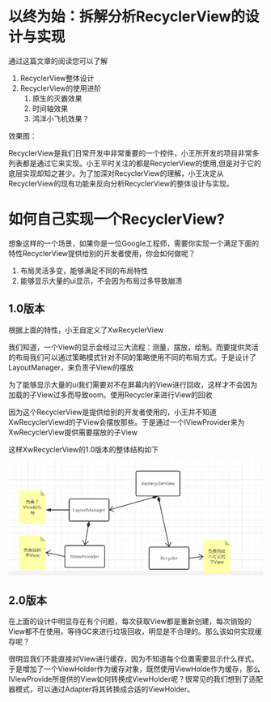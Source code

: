 # 以终为始：拆解分析RecyclerView的设计与实现

通过这篇文章的阅读您可以了解

1. RecyclerView整体设计
2. RecyclerView的使用进阶
   1. 原生的灭霸效果
   2. 时间轴效果
   3. 鸿洋小飞机效果？

效果图：



RecyclerView是我们日常开发中非常重要的一个控件，小王所开发的项目非常多列表都是通过它来实现。小王平时关注的都是RecyclerView的使用,但是对于它的底层实现却知之甚少。为了加深对RecyclerView的理解，小王决定从RecyclerView的现有功能来反向分析RecyclerView的整体设计与实现。

# 如何自己实现一个RecyclerView?

想象这样的一个场景，如果你是一位Google工程师，需要你实现一个满足下面的特性RecyclerView提供给别的开发者使用，你会如何做呢？

1. 布局灵活多变，能够满足不同的布局特性
2. 能够显示大量的ui显示，不会因为布局过多导致崩溃

## 1.0版本

根据上面的特性，小王自定义了XwRecyclerView

我们知道，一个View的显示会经过三大流程：测量，摆放，绘制。而要提供灵活的布局我们可以通过策略模式针对不同的策略使用不同的布局方式。于是设计了LayoutManager，来负责子View的摆放

为了能够显示大量的ui我们需要对不在屏幕内的View进行回收，这样才不会因为加载的子View过多而导致oom。使用Recycler来进行View的回收

因为这个RecyclerView是提供给别的开发者使用的，小王并不知道XwRecyclerViewd的子View会摆放那些。于是通过一个IViewProvider来为XwRecyclerView提供需要摆放的子View

这样XwRecyclerView的1.0版本的整体结构如下

![image-20200408180814586](RecyclerView设计1.0.png)



## 2.0版本

在上面的设计中明显存在有个问题，每次获取View都是重新创建，每次销毁的View都不在使用，等待GC来进行垃圾回收，明显是不合理的。那么该如何实现缓存呢？

很明显我们不能直接对View进行缓存，因为不知道每个位置需要显示什么样式。于是增加了一个ViewHolder作为缓存对象，既然使用ViewHolde作为缓存，那么IViewProvide所提供的View如何转换成ViewHolder呢？很常见的我们想到了适配器模式，可以通过Adapter将其转换成合适的ViewHolder。